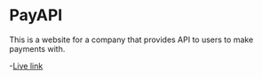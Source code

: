 # PayAPI

This is a website for a company that provides API to users to make payments with.

-[Live link](https://payapi-fordevsjs.netlify.app)
